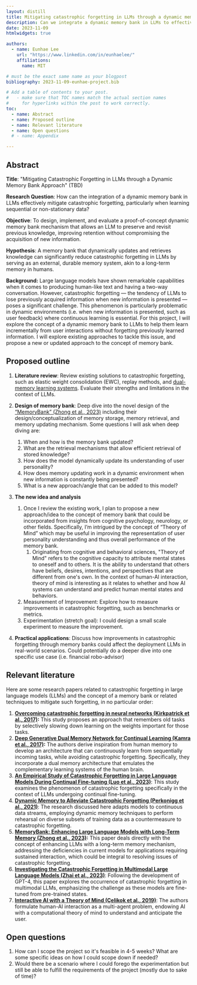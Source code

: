 ```yaml
---
layout: distill
title: Mitigating catastrophic forgetting in LLMs through a dynamic memory bank approach (Project proposal)
description: Can we integrate a dynamic memory bank in LLMs to effectively mitigate catastrophic forgetting?
date: 2023-11-09
htmlwidgets: true

authors:
  - name: Eunhae Lee
    url: "https://www.linkedin.com/in/eunhaelee/"
    affiliations:
      name: MIT

# must be the exact same name as your blogpost
bibliography: 2023-11-09-eunhae-project.bib  

# Add a table of contents to your post.
#   - make sure that TOC names match the actual section names
#     for hyperlinks within the post to work correctly.
toc:
  - name: Abstract
  - name: Proposed outline
  - name: Relevant literature
  - name: Open questions
  # - name: Appendix

---
```


## Abstract

**Title**: "Mitigating Catastrophic Forgetting in LLMs through a Dynamic Memory Bank Approach" (TBD)

**Research Question**: How can the integration of a dynamic memory bank in LLMs effectively mitigate catastrophic forgetting, particularly when learning sequential or non-stationary data?

**Objective**: To design, implement, and evaluate a proof-of-concept dynamic memory bank mechanism that allows an LLM to preserve and revisit previous knowledge, improving retention without compromising the acquisition of new information.

**Hypothesis**: A memory bank that dynamically updates and retrieves knowledge can significantly reduce catastrophic forgetting in LLMs by serving as an external, durable memory system, akin to a long-term memory in humans.

**Background:** Large language models have shown remarkable capabilities when it comes to producing human-like text and having a two-way conversation. However, catastrophic forgetting — the tendency of LLMs to lose previously acquired information when new information is presented — poses a significant challenge. This phenomenon is particularly problematic in dynamic environments (i.e. when new information is presented, such as user feedback) where continuous learning is essential. For this project, I will explore the concept of a dynamic memory bank to LLMs to help them learn incrementally from user interactions without forgetting previously learned information. I will explore existing approaches to tackle this issue, and propose a new or updated approach to the concept of memory bank.


## Proposed outline

1. **Literature review**: Review existing solutions to catastrophic forgetting, such as elastic weight consolidation (EWC), replay methods, and [dual-memory learning systems](https://arxiv.org/abs/1710.10368). Evaluate their strengths and limitations in the context of LLMs.

2. **Design of memory bank**: Deep dive into the novel design of the [“MemoryBank” (Zhong et al., 2023)](https://arxiv.org/abs/2305.10250) including their design/conceptualization of memory storage, memory retrieval, and memory updating mechanism. Some questions I will ask when deep diving are:
    1. When and how is the memory bank updated?
    2. What are the retrieval mechanisms that allow efficient retrieval of stored knowledge?
    3. How does the model dynamically update its understanding of user personality? 
    4. How does memory updating work in a dynamic environment when new information is constantly being presented?
    5. What is a new approach/angle that can be added to this model?
3. **The new idea and analysis**
    1. Once I review the existing work, I plan to propose a new approach/idea to the concept of memory bank that could be incorporated from insights from cognitive psychology, neurology, or other fields. Specifically, I’m intrigued by the concept of “Theory of Mind” which may be useful in improving the representation of user personality understanding and thus overall performance of the memory bank.
        1. Originating from cognitive and behavioral sciences, "Theory of Mind" refers to the cognitive capacity to attribute mental states to oneself and to others. It is the ability to understand that others have beliefs, desires, intentions, and perspectives that are different from one's own. In the context of human-AI interaction, theory of mind is interesting as it relates to whether and how AI systems can understand and predict human mental states and behaviors.
    2. Measurement of Improvement: Explore how to measure improvements in catastrophic forgetting, such as benchmarks or metrics. 
    3. Experimentation (stretch goal): I could design a small scale experiment to measure the improvement.
4. **Practical applications**: Discuss how improvements in catastrophic forgetting through memory banks could affect the deployment LLMs in real-world scenarios. Could potentially do a deeper dive into one specific use case (i.e. financial robo-advisor)


## Relevant literature

Here are some research papers related to catastrophic forgetting in large language models (LLMs) and the concept of a memory bank or related techniques to mitigate such forgetting, in no particular order:

1. **[Overcoming catastrophic forgetting in neural networks (Kirkpatrick et al., 2017)](https://www.pnas.org/doi/10.1073/pnas.1611835114):** This study proposes an approach that remembers old tasks by selectively slowing down learning on the weights important for those tasks. 
2. **[Deep Generative Dual Memory Network for Continual Learning (Kamra et al., 2017)](https://arxiv.org/abs/1710.10368):** The authors derive inspiration from human memory to develop an architecture that can continuously learn from sequentially incoming tasks, while avoiding catastrophic forgetting. Specifically, they incorporate a dual memory architecture that emulates the complementary learning systems of the human brain.
3. **[An Empirical Study of Catastrophic Forgetting in Large Language Models During Continual Fine-tuning (Luo et al., 2023)](https://arxiv.org/abs/2308.08747)**: This study examines the phenomenon of catastrophic forgetting specifically in the context of LLMs undergoing continual fine-tuning.
4. **[Dynamic Memory to Alleviate Catastrophic Forgetting (Perkonigg et al., 2021)](https://www.nature.com/articles/s41467-021-25858-z)**: The research discussed here adapts models to continuous data streams, employing dynamic memory techniques to perform rehearsal on diverse subsets of training data as a countermeasure to catastrophic forgetting.
5. **[MemoryBank: Enhancing Large Language Models with Long-Term Memory (Zhong et al., 2023)](https://arxiv.org/abs/2305.10250):** This paper deals directly with the concept of enhancing LLMs with a long-term memory mechanism, addressing the deficiencies in current models for applications requiring sustained interaction, which could be integral to resolving issues of catastrophic forgetting.
6. **[Investigating the Catastrophic Forgetting in Multimodal Large Language Models (Zhai et al., 2023)](https://nips.cc/virtual/2023/79641)**: Following the development of GPT-4, this paper explores the occurrence of catastrophic forgetting in multimodal LLMs, emphasizing the challenge as these models are fine-tuned from pre-trained states.
7. **[Interactive AI with a Theory of Mind (Çelikok et al., 2019)](https://arxiv.org/abs/1912.05284)**: The authors formulate human-AI interaction as a multi-agent problem, endowing AI with a computational theory of mind to understand and anticipate the user.


## Open questions

1. How can I scope the project so it's feasible in 4-5 weeks? What are some specific ideas on how I could scope down if needed?
2. Would there be a scenario where I could forego the experimentation but still be able to fulfill the requirements of the project (mostly due to sake of time)?


<!-- ## Appendix -->

